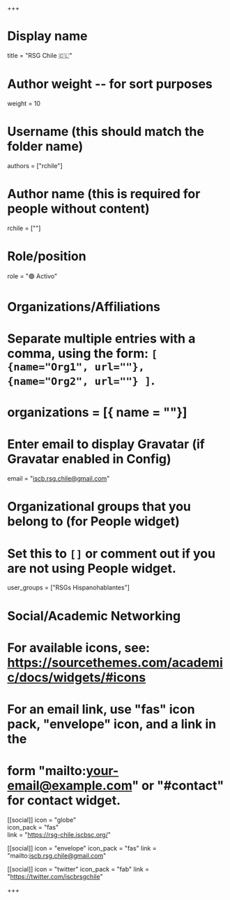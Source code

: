 +++
# Display name
title = "RSG Chile 🇨🇱"

# Author weight -- for sort purposes
weight = 10

# Username (this should match the folder name)
authors = ["rchile"]

# Author name (this is required for people without content)
rchile = [""]

# Role/position
role = ":green_circle: Activo"

# Organizations/Affiliations
#   Separate multiple entries with a comma, using the form: `[ {name="Org1", url=""}, {name="Org2", url=""} ]`.
# organizations = [{ name = ""}]

# Enter email to display Gravatar (if Gravatar enabled in Config)
email = "iscb.rsg.chile@gmail.com"

# Organizational groups that you belong to (for People widget)
#   Set this to `[]` or comment out if you are not using People widget.
user_groups = ["RSGs Hispanohablantes"]

# Social/Academic Networking
# For available icons, see: https://sourcethemes.com/academic/docs/widgets/#icons
#   For an email link, use "fas" icon pack, "envelope" icon, and a link in the
#   form "mailto:your-email@example.com" or "#contact" for contact widget.

[[social]]
icon = "globe"        
icon_pack = "fas"      
link = "https://rsg-chile.iscbsc.org/"

[[social]]
  icon = "envelope"
  icon_pack = "fas"
  link = "mailto:iscb.rsg.chile@gmail.com"

  [[social]]
  icon = "twitter"
  icon_pack = "fab"
  link = "https://twitter.com/iscbrsgchile"

+++